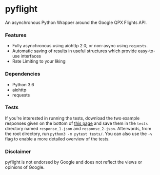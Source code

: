 # pyflight
An asynchronous Python Wrapper around the Google QPX Flights API.

### Features
- Fully asynchronous using aiohttp 2.0, or non-async using `requests`.
- Automatic saving of results in useful structures which provide easy-to-use interfaces
- Rate Limiting to your liking

### Dependencies
- Python 3.6
- aiohttp
- requests

### Tests
If you're interested in running the tests, download the two example responses given on the bottom of 
[this page](https://developers.google.com/qpx-express/v1/requests) and save them in the `tests` directory named
`response_1.json` and `response_2.json`. Afterwards, from the root directory, run `python3 -m pytest tests/`. 
You can also use the `-v` flag to enable a more detailed overview of the tests.
 
 
### Disclaimer
pyflight is not endorsed by Google and does not reflect the views or opinions of Google.